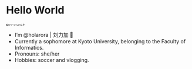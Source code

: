 <div id="header" align="center">
<!--   <img src="https://media.giphy.com/media/v1.Y2lkPTc5MGI3NjExdXRtY2xwZzdibno0MjIydnJ0Ym53azF4emx2MHNzOGx3cDQ3N2U5eSZlcD12MV9pbnRlcm5hbF9naWZfYnlfaWQmY3Q9Zw/HzPtbOKyBoBFsK4hyc/giphy.gif" width="150"/> -->
</div>
<div id="badges" align="center">
<!--   <a href="https://www.instagram.com/angelika.2911/">
    <img src="https://img.shields.io/badge/Instagram-purple?style=for-the-badge&logo=instagram&logoColor=white" alt="Instagram Badge"/>
  </a> -->
<!--   <a href="https://www.youtube.com/channel/UCPmcI8QRpiCLjy9uOWxKODQ">
    <img src="https://img.shields.io/badge/YouTube-red?style=for-the-badge&logo=youtube&logoColor=white" alt="Youtube Badge"/>
  </a> -->
</div>

<h1>
  Hello World
</h1>
<h3 style="font-size: 5px;">
  私のページへようこそ!
</h3>

- I’m @holarora | 刘力加 🌼
- Currently a sophomore at Kyoto University, belonging to the Faculty of Informatics.
- Pronouns: she/her
- Hobbies: soccer and vlogging.


<!---
holarora/holarora is a ✨ special ✨ repository because its `README.md` (this file) appears on your GitHub profile.
You can click the Preview link to take a look at your changes.
--->
